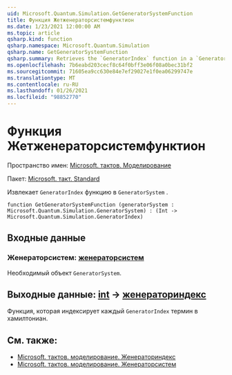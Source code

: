 ```yaml
---
uid: Microsoft.Quantum.Simulation.GetGeneratorSystemFunction
title: Функция Жетженераторсистемфунктион
ms.date: 1/23/2021 12:00:00 AM
ms.topic: article
qsharp.kind: function
qsharp.namespace: Microsoft.Quantum.Simulation
qsharp.name: GetGeneratorSystemFunction
qsharp.summary: Retrieves the `GeneratorIndex` function in a `GeneratorSystem`.
ms.openlocfilehash: 7b6eabd203cecf8c64f0bff3e06f08a0bec31bf2
ms.sourcegitcommit: 71605ea9cc630e84e7ef29027e1f0ea06299747e
ms.translationtype: MT
ms.contentlocale: ru-RU
ms.lasthandoff: 01/26/2021
ms.locfileid: "98852770"
---
```

# <a name="getgeneratorsystemfunction-function"></a>Функция Жетженераторсистемфунктион

Пространство имен: [Microsoft. тактов. Моделирование](xref:Microsoft.Quantum.Simulation)

Пакет: [Microsoft. такт. Standard](https://nuget.org/packages/Microsoft.Quantum.Standard)


Извлекает `GeneratorIndex` функцию в `GeneratorSystem` .

```qsharp
function GetGeneratorSystemFunction (generatorSystem : Microsoft.Quantum.Simulation.GeneratorSystem) : (Int -> Microsoft.Quantum.Simulation.GeneratorIndex)
```


## <a name="input"></a>Входные данные

### <a name="generatorsystem--generatorsystem"></a>Женераторсистем: [женераторсистем](xref:Microsoft.Quantum.Simulation.GeneratorSystem)

Необходимый объект `GeneratorSystem`.



## <a name="output--int---generatorindex"></a>Выходные данные: [int](xref:microsoft.quantum.lang-ref.int) -> [женераториндекс](xref:Microsoft.Quantum.Simulation.GeneratorIndex)

Функция, которая индексирует каждый `GeneratorIndex` термин в хамилтониан.

## <a name="see-also"></a>См. также:

- [Microsoft. тактов. моделирование. Женераториндекс](xref:Microsoft.Quantum.Simulation.GeneratorIndex)
- [Microsoft. тактов. моделирование. Женераторсистем](xref:Microsoft.Quantum.Simulation.GeneratorSystem)